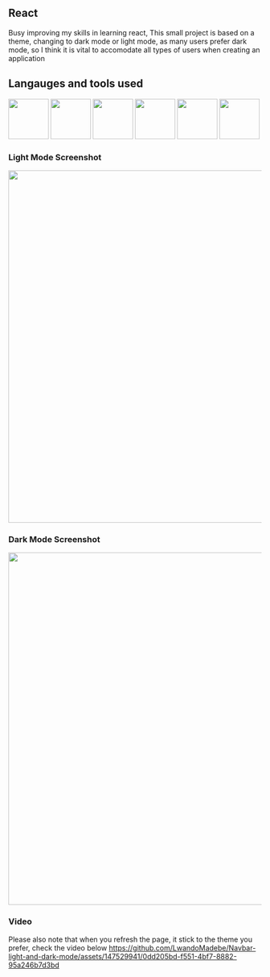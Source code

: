 ## React
Busy improving my skills in learning react, This small project is based on a theme, changing to dark mode or light mode, as many users prefer dark mode, so I think it is vital to accomodate all types of users when creating an application

## Langauges and tools used 
<img src="https://github.com/LwandoMadebe/To-do-list/assets/147529941/358fe42d-fa96-46e7-89a2-670a4a15ae82" width='80'>
<img src="https://github.com/LwandoMadebe/To-do-list/assets/147529941/c3bc6b45-08c8-478a-9f23-da24ccf796b3" width='80'>
<img src="https://github.com/LwandoMadebe/To-do-list/assets/147529941/0c04c6c2-1d19-475f-bb13-42fc40bcd00f" width='80'>
<img src="https://github.com/LwandoMadebe/To-do-list/assets/147529941/020d2c7f-6239-4ca9-a8a3-4fb41e40f8a6" width='80'>
<img src="https://github.com/LwandoMadebe/To-do-list/assets/147529941/6d8cb674-6da6-4b2a-ab1f-8f8feb8fd9f7" width='80'>
<img src="https://github.com/LwandoMadebe/To-do-list/assets/147529941/fef3f566-3631-4f23-9637-d0c4649f7938" width='80'>

### Light Mode Screenshot
<img src="https://github.com/LwandoMadebe/Navbar-light-and-dark-mode/assets/147529941/e1e55e35-03e5-4db1-8f76-d25293d67eb9" width='700'>

### Dark Mode Screenshot
<img src="https://github.com/LwandoMadebe/Navbar-light-and-dark-mode/assets/147529941/4cccb8c3-924d-4d3b-a7e1-fab203cc679c" width='700'>

### Video
Please also note that when you refresh the page, it stick to the theme you prefer, check the video below
https://github.com/LwandoMadebe/Navbar-light-and-dark-mode/assets/147529941/0dd205bd-f551-4bf7-8882-95a246b7d3bd


